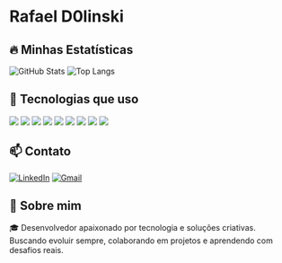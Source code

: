 # Rafael D0linski  

## 🔥 Minhas Estatísticas
![GitHub Stats](https://github-readme-stats.vercel.app/api?username=RafaelD0linski&show_icons=true&theme=github_dark)
![Top Langs](https://github-readme-stats.vercel.app/api/top-langs/?username=RafaelD0linski&layout=compact&theme=github_dark)

## 🚀 Tecnologias que uso  

<p align="left">
  <img src="https://img.shields.io/badge/C%23-239120?style=flat-square&logo=c-sharp&logoColor=white" />
  <img src="https://img.shields.io/badge/Windows%20Forms-0078D6?style=flat-square&logo=windows" />
  <img src="https://img.shields.io/badge/API-005571?style=flat-square&logo=fastapi" />
  <img src="https://img.shields.io/badge/SQL-4479A1?style=flat-square&logo=postgresql&logoColor=white" />
  <img src="https://img.shields.io/badge/HTML5-E34F26?style=flat-square&logo=html5&logoColor=white" />
  <img src="https://img.shields.io/badge/CSS3-1572B6?style=flat-square&logo=css3&logoColor=white" />
  <img src="https://img.shields.io/badge/JavaScript-F7DF1E?style=flat-square&logo=javascript&logoColor=black" />
  <img src="https://img.shields.io/badge/React-20232A?style=flat-square&logo=react&logoColor=61DAFB" />
  <img src="https://img.shields.io/badge/Python-3776AB?style=flat-square&logo=python&logoColor=white" />
</p>

## 📫 Contato  

[![LinkedIn](https://img.shields.io/badge/LinkedIn-0077B5?style=flat-square&logo=linkedin&logoColor=white)](https://www.linkedin.com/public-profile/settings?trk=d_flagship3_profile_self_view_public_profile)
[![Gmail](https://img.shields.io/badge/Gmail-D14836?style=flat-square&logo=gmail&logoColor=white)](mailto:rafaeldolinski14@gmail.com)

## 💬 Sobre mim  

🎓 Desenvolvedor apaixonado por tecnologia e soluções criativas. Buscando evoluir sempre, colaborando em projetos e aprendendo com desafios reais.
